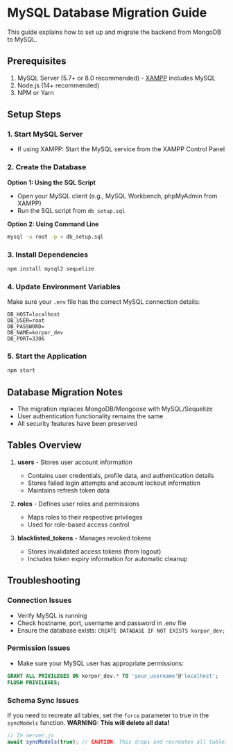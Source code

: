 # MySQL Database Migration Guide

This guide explains how to set up and migrate the backend from MongoDB to MySQL.

## Prerequisites

1. MySQL Server (5.7+ or 8.0 recommended) - [XAMPP](https://www.apachefriends.org/download.html) includes MySQL
2. Node.js (14+ recommended)
3. NPM or Yarn

## Setup Steps

### 1. Start MySQL Server
- If using XAMPP: Start the MySQL service from the XAMPP Control Panel

### 2. Create the Database

**Option 1: Using the SQL Script**
- Open your MySQL client (e.g., MySQL Workbench, phpMyAdmin from XAMPP)
- Run the SQL script from `db_setup.sql`

**Option 2: Using Command Line**
```bash
mysql -u root -p < db_setup.sql
```

### 3. Install Dependencies
```bash
npm install mysql2 sequelize
```

### 4. Update Environment Variables
Make sure your `.env` file has the correct MySQL connection details:
```
DB_HOST=localhost
DB_USER=root
DB_PASSWORD=
DB_NAME=korpor_dev
DB_PORT=3306
```

### 5. Start the Application
```bash
npm start
```

## Database Migration Notes

- The migration replaces MongoDB/Mongoose with MySQL/Sequelize
- User authentication functionality remains the same
- All security features have been preserved

## Tables Overview

1. **users** - Stores user account information
   - Contains user credentials, profile data, and authentication details
   - Stores failed login attempts and account lockout information
   - Maintains refresh token data

2. **roles** - Defines user roles and permissions
   - Maps roles to their respective privileges
   - Used for role-based access control

3. **blacklisted_tokens** - Manages revoked tokens
   - Stores invalidated access tokens (from logout)
   - Includes token expiry information for automatic cleanup

## Troubleshooting

### Connection Issues
- Verify MySQL is running
- Check hostname, port, username and password in .env file
- Ensure the database exists: `CREATE DATABASE IF NOT EXISTS korpor_dev;`

### Permission Issues
- Make sure your MySQL user has appropriate permissions:
```sql
GRANT ALL PRIVILEGES ON korpor_dev.* TO 'your_username'@'localhost';
FLUSH PRIVILEGES;
```

### Schema Sync Issues
If you need to recreate all tables, set the `force` parameter to true in the `syncModels` function. **WARNING: This will delete all data!**
```javascript
// In server.js
await syncModels(true); // CAUTION: This drops and recreates all tables
``` 